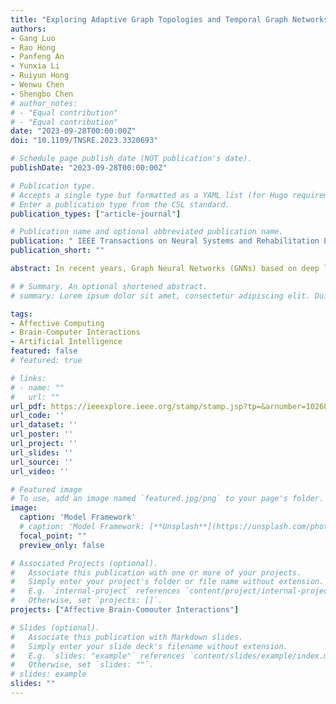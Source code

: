 ```yaml
---
title: "Exploring Adaptive Graph Topologies and Temporal Graph Networks for EEG-Based Depression Detection"
authors:
- Gang Luo
- Rao Hong 
- Panfeng An
- Yunxia Li
- Ruiyun Hong
- Wenwu Chen
- Shengbo Chen
# author_notes:
# - "Equal contribution"
# - "Equal contribution"
date: "2023-09-28T00:00:00Z"
doi: "10.1109/TNSRE.2023.3320693"

# Schedule page publish date (NOT publication's date).
publishDate: "2023-09-28T00:00:00Z"

# Publication type.
# Accepts a single type but formatted as a YAML list (for Hugo requirements).
# Enter a publication type from the CSL standard.
publication_types: ["article-journal"]

# Publication name and optional abbreviated publication name.
publication: " IEEE Transactions on Neural Systems and Rehabilitation Engineering ( Volume: 31)"
publication_short: ""

abstract: In recent years, Graph Neural Networks (GNNs) based on deep learning techniques have achieved promising results in EEG-based depression detection tasks but still have some limitations. Firstly, most existing GNN-based methods use pre-computed graph adjacency matrices, which ignore the differences in brain networks between individuals. Additionally, methods based on graph-structured data do not consider the temporal dependency information of brain networks. To address these issues, we propose a deep learning algorithm that explores adaptive graph topologies and temporal graph networks for EEG-based depression detection. Specifically, we designed an Adaptive Graph Topology Generation (AGTG) module that can adaptively model the real-time connectivity of the brain networks, revealing differences between individuals. In addition, we designed a Graph Convolutional Gated Recurrent Unit (GCGRU) module to capture the temporal dynamical changes of brain networks. To further explore the differential features between depressed and healthy individuals, we adopt Graph Topology-based Max-Pooling (GTMP) module to extract graph representation vectors accurately. We conduct a comparative analysis with several advanced algorithms on both public and our own datasets. The results reveal that our final model achieves the highest Area Under the Receiver Operating Characteristic Curve (AUROC) on both datasets, with values of 83% and 99%, respectively. Furthermore, we perform extensive validation experiments demonstrating our proposed method’s effectiveness and advantages. Finally, we present a comprehensive discussion on the differences in brain networks between healthy and depressed individuals based on the outputs of our final model’s AGTG and GTMP modules.

# # Summary. An optional shortened abstract.
# summary: Lorem ipsum dolor sit amet, consectetur adipiscing elit. Duis posuere tellus ac convallis placerat. Proin tincidunt magna sed ex sollicitudin condimentum.

tags:
- Affective Computing
- Brain-Computer Interactions
- Artificial Intelligence
featured: false
# featured: true

# links:
# - name: ""
#   url: ""
url_pdf: https://ieeexplore.ieee.org/stamp/stamp.jsp?tp=&arnumber=10268256
url_code: ''
url_dataset: ''
url_poster: ''
url_project: ''
url_slides: ''
url_source: ''
url_video: ''

# Featured image
# To use, add an image named `featured.jpg/png` to your page's folder. 
image:
  caption: 'Model Framework'
  # caption: 'Model Framework: [**Unsplash**](https://unsplash.com/photos/jdD8gXaTZsc)'
  focal_point: ""
  preview_only: false

# Associated Projects (optional).
#   Associate this publication with one or more of your projects.
#   Simply enter your project's folder or file name without extension.
#   E.g. `internal-project` references `content/project/internal-project/index.md`.
#   Otherwise, set `projects: []`.
projects: ["Affective Brain-Comouter Interactions"]

# Slides (optional).
#   Associate this publication with Markdown slides.
#   Simply enter your slide deck's filename without extension.
#   E.g. `slides: "example"` references `content/slides/example/index.md`.
#   Otherwise, set `slides: ""`.
# slides: example
slides: ""
---
```


<!-- {{% callout note %}}
Click the *Cite* button above to demo the feature to enable visitors to import publication metadata into their reference management software.
{{% /callout %}}

{{% callout note %}}
Create your slides in Markdown - click the *Slides* button to check out the example.
{{% /callout %}}

Add the publication's **full text** or **supplementary notes** here. You can use rich formatting such as including [code, math, and images](https://docs.hugoblox.com/content/writing-markdown-latex/). -->
